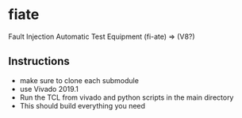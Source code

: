 # fiate
Fault Injection Automatic Test Equipment
(fi-ate) => (V8?)

## Instructions

* make sure to clone each submodule
* use Vivado 2019.1
* Run the TCL from vivado and python scripts in the main directory
* This should build everything you need
